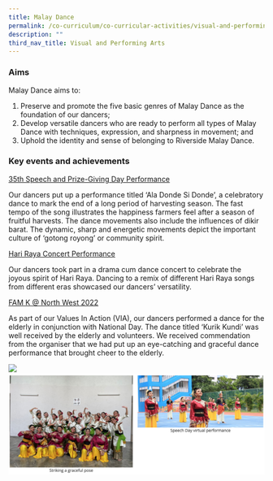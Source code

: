 ```yaml
---
title: Malay Dance
permalink: /co-curriculum/co-curricular-activities/visual-and-performing-arts/malay-dance/
description: ""
third_nav_title: Visual and Performing Arts
---
```

### Aims

Malay Dance aims to:  

1.  Preserve and promote the five basic genres of Malay Dance as the foundation of our dancers;
2.  Develop versatile dancers who are ready to perform all types of Malay Dance with techniques, expression, and sharpness in movement; and
3.  Uphold the identity and sense of belonging to Riverside Malay Dance.

### Key events and achievements

<u>35th&nbsp;Speech and Prize-Giving Day Performance</u>

Our dancers put up a performance titled ‘Ala Donde Si Donde’, a celebratory dance to mark the end of a long period of harvesting season. The fast tempo of the song illustrates the happiness farmers feel after a season of fruitful harvests. The dance movements also include the influences of dikir barat. The dynamic, sharp and energetic movements depict the important culture of ‘gotong royong’ or community spirit.

<u>Hari Raya Concert Performance</u>

Our dancers took part in a drama cum dance concert to celebrate the joyous spirit of Hari Raya. Dancing to a remix of different Hari Raya songs from different eras showcased our dancers’ versatility.

<u>FAM K @ North West 2022</u>

As part of our Values In Action (VIA), our dancers performed a dance for the elderly in conjunction with National Day. The dance titled ‘Kurik Kundi’ was well received by the elderly and volunteers. We received commendation from the organiser that we had put up an eye-catching and graceful dance performance that brought cheer to the elderly.

![](/images/malay%20dance-1.png)
![](/images/malay%20dance-2.png)